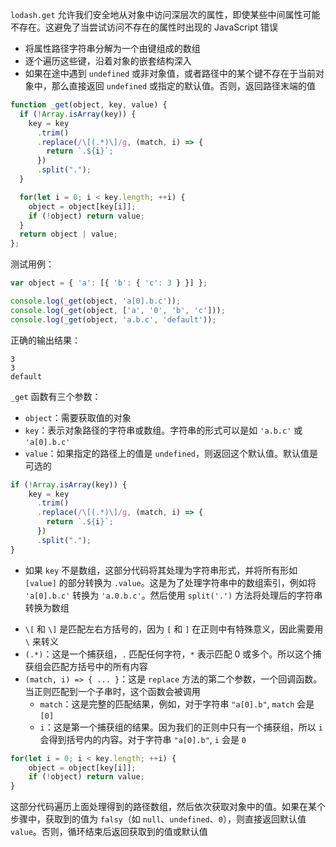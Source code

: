 `lodash.get` 允许我们安全地从对象中访问深层次的属性，即使某些中间属性可能不存在。这避免了当尝试访问不存在的属性时出现的 JavaScript 错误

- 将属性路径字符串分解为一个由键组成的数组
- 逐个遍历这些键，沿着对象的嵌套结构深入
- 如果在途中遇到 `undefined` 或非对象值，或者路径中的某个键不存在于当前对象中，那么直接返回 `undefined` 或指定的默认值。否则，返回路径末端的值

```JavaScript
function _get(object, key, value) {
  if (!Array.isArray(key)) {
    key = key
      .trim()
      .replace(/\[(.*)\]/g, (match, i) => {
        return `.${i}`;
      })
      .split(".");
  }

  for(let i = 0; i < key.length; ++i) {
    object = object[key[i]];
    if (!object) return value;
  }
  return object | value;
};
```

测试用例：

```JavaScript
var object = { 'a': [{ 'b': { 'c': 3 } }] };

console.log(_get(object, 'a[0].b.c'));
console.log(_get(object, ['a', '0', 'b', 'c']));
console.log(_get(object, 'a.b.c', 'default'));
```

正确的输出结果：

```
3
3
default
```

`_get` 函数有三个参数：

- `object`：需要获取值的对象
- `key`：表示对象路径的字符串或数组。字符串的形式可以是如 `'a.b.c'` 或 `'a[0].b.c'`
- `value`：如果指定的路径上的值是 `undefined`，则返回这个默认值。默认值是可选的

```JavaScript
if (!Array.isArray(key)) {
    key = key
      .trim()
      .replace(/\[(.*)\]/g, (match, i) => {
        return `.${i}`;
      })
      .split(".");
}
```

* 如果 `key` 不是数组，这部分代码将其处理为字符串形式，并将所有形如 `[value]` 的部分转换为 `.value`。这是为了处理字符串中的数组索引，例如将 `'a[0].b.c'` 转换为 `'a.0.b.c'`。然后使用 `split('.')` 方法将处理后的字符串转换为数组

- `\[` 和 `\]` 是匹配左右方括号的，因为 `[` 和 `]` 在正则中有特殊意义，因此需要用 `\` 来转义
- `(.*)`：这是一个捕获组，`.` 匹配任何字符，`*` 表示匹配 0 或多个。所以这个捕获组会匹配方括号中的所有内容
- `(match, i) => { ... }`：这是 `replace` 方法的第二个参数，一个回调函数。当正则匹配到一个子串时，这个函数会被调用
    - `match`：这是完整的匹配结果，例如，对于字符串 `"a[0].b"`, `match` 会是 `[0]`
    - `i`：这是第一个捕获组的结果。因为我们的正则中只有一个捕获组，所以 `i` 会得到括号内的内容。对于字符串 `"a[0].b"`, `i` 会是 `0`

```JavaScript
for(let i = 0; i < key.length; ++i) {
    object = object[key[i]];
    if (!object) return value;
}
```

这部分代码遍历上面处理得到的路径数组，然后依次获取对象中的值。如果在某个步骤中，获取到的值为 `falsy`（如 `null`、`undefined`、`0`），则直接返回默认值 `value`。否则，循环结束后返回获取到的值或默认值


